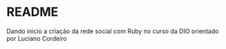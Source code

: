 # README

Dando inicio a criação da rede social com Ruby no curso da DIO orientado por Luciano Cordeiro
